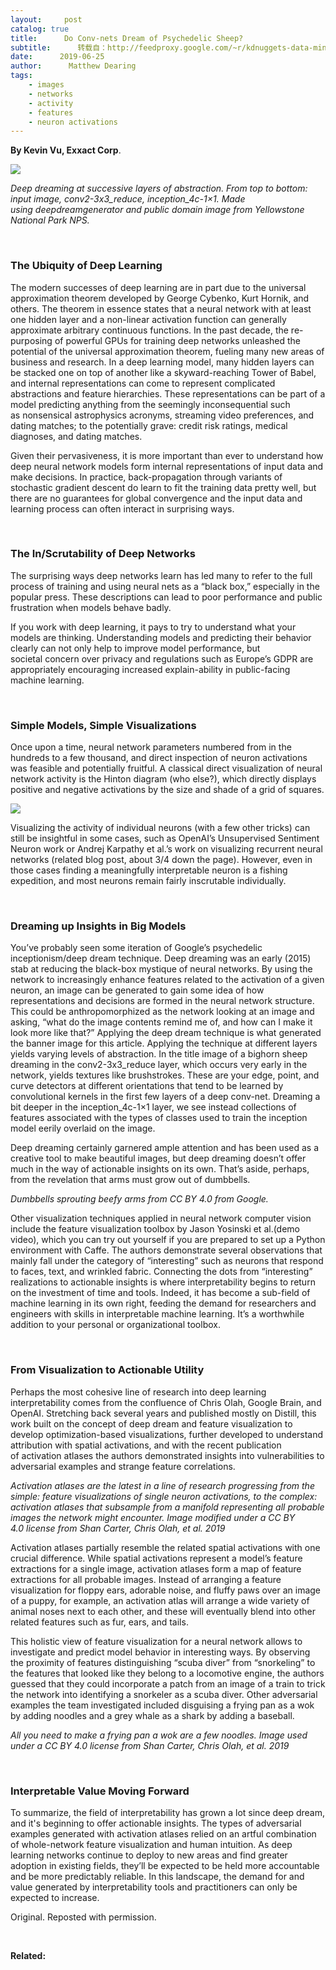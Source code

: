 ```yaml
---
layout:     post
catalog: true
title:      Do Conv-nets Dream of Psychedelic Sheep?
subtitle:      转载自：http://feedproxy.google.com/~r/kdnuggets-data-mining-analytics/~3/0wQJIlVLM3k/conv-nets-dream-psychedelic-sheep.html
date:      2019-06-25
author:      Matthew Dearing
tags:
    - images
    - networks
    - activity
    - features
    - neuron activations
---
```


**By Kevin Vu, Exxact Corp**.

![](https://i2.wp.com/blog.exxactcorp.com/wp-content/uploads/2019/04/unnamed.jpg?zoom=1.25&resize=232%2C512&ssl=1)


*Deep dreaming at successive layers of abstraction. From top to bottom: input image, conv2-3x3_reduce, inception_4c-1×1. Made using deepdreamgenerator and public domain image from Yellowstone National Park NPS.*

 

### The Ubiquity of Deep Learning

The modern successes of deep learning are in part due to the universal approximation theorem developed by George Cybenko, Kurt Hornik, and others. The theorem in essence states that a neural network with at least one hidden layer and a non-linear activation function can generally approximate arbitrary continuous functions. In the past decade, the re-purposing of powerful GPUs for training deep networks unleashed the potential of the universal approximation theorem, fueling many new areas of business and research. In a deep learning model, many hidden layers can be stacked one on top of another like a skyward-reaching Tower of Babel, and internal representations can come to represent complicated abstractions and feature hierarchies. These representations can be part of a model predicting anything from the seemingly inconsequential such as nonsensical astrophysics acronyms, streaming video preferences, and dating matches; to the potentially grave: credit risk ratings, medical diagnoses, and dating matches.

Given their pervasiveness, it is more important than ever to understand how deep neural network models form internal representations of input data and make decisions. In practice, back-propagation through variants of stochastic gradient descent do learn to fit the training data pretty well, but there are no guarantees for global convergence and the input data and learning process can often interact in surprising ways.


 

### The In/Scrutability of Deep Networks

The surprising ways deep networks learn has led many to refer to the full process of training and using neural nets as a “black box,” especially in the popular press. These descriptions can lead to poor performance and public frustration when models behave badly.

If you work with deep learning, it pays to try to understand what your models are thinking. Understanding models and predicting their behavior clearly can not only help to improve model performance, but societal concern over privacy and regulations such as Europe’s GDPR are appropriately encouraging increased explain-ability in public-facing machine learning.

 

### Simple Models, Simple Visualizations

Once upon a time, neural network parameters numbered from in the hundreds to a few thousand, and direct inspection of neuron activations was feasible and potentially fruitful. A classical direct visualization of neural network activity is the Hinton diagram (who else?), which directly displays positive and negative activations by the size and shade of a grid of squares.

![](https://i2.wp.com/blog.exxactcorp.com/wp-content/uploads/2019/04/hinton_diagram.png?zoom=1.25&resize=640%2C480&ssl=1)


Visualizing the activity of individual neurons (with a few other tricks) can still be insightful in some cases, such as OpenAI’s Unsupervised Sentiment Neuron work or Andrej Karpathy et al.’s work on visualizing recurrent neural networks (related blog post, about 3/4 down the page). However, even in those cases finding a meaningfully interpretable neuron is a fishing expedition, and most neurons remain fairly inscrutable individually.

 

### Dreaming up Insights in Big Models

You’ve probably seen some iteration of Google’s psychedelic inceptionism/deep dream technique. Deep dreaming was an early (2015) stab at reducing the black-box mystique of neural networks. By using the network to increasingly enhance features related to the activation of a given neuron, an image can be generated to gain some idea of how representations and decisions are formed in the neural network structure. This could be anthropomorphized as the network looking at an image and asking, “what do the image contents remind me of, and how can I make it look more like that?” Applying the deep dream technique is what generated the banner image for this article. Applying the technique at different layers yields varying levels of abstraction. In the title image of a bighorn sheep dreaming in the conv2-3x3_reduce layer, which occurs very early in the network, yields textures like brushstrokes. These are your edge, point, and curve detectors at different orientations that tend to be learned by convolutional kernels in the first few layers of a deep conv-net. Dreaming a bit deeper in the inception_4c-1×1 layer, we see instead collections of features associated with the types of classes used to train the inception model eerily overlaid on the image.

Deep dreaming certainly garnered ample attention and has been used as a creative tool to make beautiful images, but deep dreaming doesn’t offer much in the way of actionable insights on its own. That’s aside, perhaps, from the revelation that arms must grow out of dumbbells.

*Dumbbells sprouting beefy arms from CC BY 4.0 from Google.*

Other visualization techniques applied in neural network computer vision include the feature visualization toolbox by Jason Yosinski et al.(demo video), which you can try out yourself if you are prepared to set up a Python environment with Caffe. The authors demonstrate several observations that mainly fall under the category of “interesting” such as neurons that respond to faces, text, and wrinkled fabric. Connecting the dots from “interesting” realizations to actionable insights is where interpretability begins to return on the investment of time and tools. Indeed, it has become a sub-field of machine learning in its own right, feeding the demand for researchers and engineers with skills in interpretable machine learning. It’s a worthwhile addition to your personal or organizational toolbox.

 

### From Visualization to Actionable Utility

Perhaps the most cohesive line of research into deep learning interpretability comes from the confluence of Chris Olah, Google Brain, and OpenAI. Stretching back several years and published mostly on Distill, this work built on the concept of deep dream and feature visualization to develop optimization-based visualizations, further developed to understand attribution with spatial activations, and with the recent publication of activation atlases the authors demonstrated insights into vulnerabilities to adversarial examples and strange feature correlations.

*Activation atlases are the latest in a line of research progressing from the simple: feature visualizations of single neuron activations, to the complex: activation atlases that subsample from a manifold representing all probable images the network might encounter. Image modified under a CC BY 4.0 license from Shan Carter, Chris Olah, et al. 2019*

Activation atlases partially resemble the related spatial activations with one crucial difference. While spatial activations represent a model’s feature extractions for a single image, activation atlases form a map of feature extractions for all probable images. Instead of arranging a feature visualization for floppy ears, adorable noise, and fluffy paws over an image of a puppy, for example, an activation atlas will arrange a wide variety of animal noses next to each other, and these will eventually blend into other related features such as fur, ears, and tails.

This holistic view of feature visualization for a neural network allows to investigate and predict model behavior in interesting ways. By observing the proximity of features distinguishing “scuba diver” from “snorkeling” to the features that looked like they belong to a locomotive engine, the authors guessed that they could incorporate a patch from an image of a train to trick the network into identifying a snorkeler as a scuba diver. Other adversarial examples the team investigated included disguising a frying pan as a wok by adding noodles and a grey whale as a shark by adding a baseball.

*All you need to make a frying pan a wok are a few noodles. Image used under a CC BY 4.0 license from Shan Carter, Chris Olah, et al. 2019*

 

### Interpretable Value Moving Forward

To summarize, the field of interpretability has grown a lot since deep dream, and it's beginning to offer actionable insights. The types of adversarial examples generated with activation atlases relied on an artful combination of whole-network feature visualization and human intuition. As deep learning networks continue to deploy to new areas and find greater adoption in existing fields, they’ll be expected to be held more accountable and be more predictably reliable. In this landscape, the demand for and value generated by interpretability tools and practitioners can only be expected to increase.

Original. Reposted with permission.

 

**Related:**



